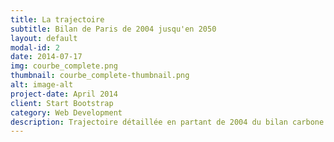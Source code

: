 ```yaml
---
title: La trajectoire
subtitle: Bilan de Paris de 2004 jusqu'en 2050
layout: default
modal-id: 2
date: 2014-07-17
img: courbe_complete.png
thumbnail: courbe_complete-thumbnail.png
alt: image-alt
project-date: April 2014
client: Start Bootstrap
category: Web Development
description: Trajectoire détaillée en partant de 2004 du bilan carbone de Paris jusqu'en 2050 et qui permet d'atteindre la neutralité carbone. 
---
```

